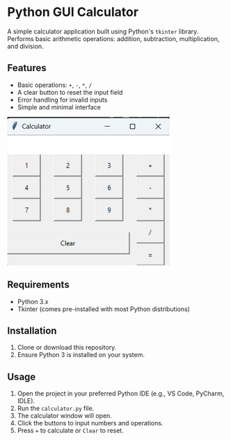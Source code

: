 # Python GUI Calculator

A simple calculator application built using Python's `tkinter` library.  
Performs basic arithmetic operations: addition, subtraction, multiplication, and division.

## Features
- Basic operations: `+`, `-`, `*`, `/`
- A clear button to reset the input field
- Error handling for invalid inputs
- Simple and minimal interface

![Calculator interface](Screenshot%202025-08-01%20103630.png)

## Requirements
- Python 3.x
- Tkinter (comes pre-installed with most Python distributions)

## Installation
1. Clone or download this repository.
2. Ensure Python 3 is installed on your system.

## Usage
1. Open the project in your preferred Python IDE (e.g., VS Code, PyCharm, IDLE).
2. Run the `calculator.py` file.
3. The calculator window will open.
4. Click the buttons to input numbers and operations.
5. Press `=` to calculate or `Clear` to reset.
